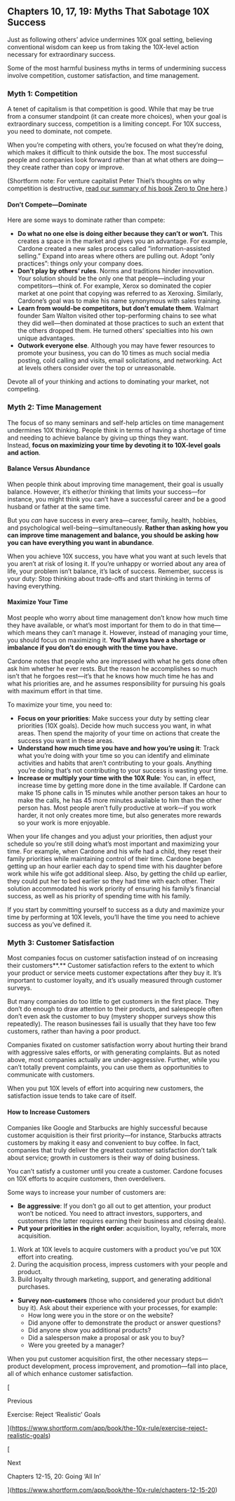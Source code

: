 
## Chapters 10, 17, 19: Myths That Sabotage 10X Success

Just as following others’ advice undermines 10X goal setting, believing conventional wisdom can keep us from taking the 10X-level action necessary for extraordinary success.

Some of the most harmful business myths in terms of undermining success involve competition, customer satisfaction, and time management.

### Myth 1: Competition

A tenet of capitalism is that competition is good. While that may be true from a consumer standpoint (it can create more choices), when your goal is extraordinary success, competition is a limiting concept. For 10X success, you need to dominate, not compete.

When you’re competing with others, you’re focused on what they’re doing, which makes it difficult to think outside the box. The most successful people and companies look forward rather than at what others are doing—they create rather than copy or improve.

(Shortform note: For venture capitalist Peter Thiel’s thoughts on why competition is destructive, [read our summary of his book Zero to One here](https://www.shortform.com/app/book/zero-to-one/1-page-summary).)

#### Don’t Compete—Dominate

Here are some ways to dominate rather than compete:

- **Do what no one else is doing either because they can’t or won’t.** This creates a space in the market and gives you an advantage. For example, Cardone created a new sales process called “information-assisted selling.” Expand into areas where others are pulling out. Adopt “only practices”: things _only_ your company does.
- **Don’t play by others’ rules**. Norms and traditions hinder innovation. Your solution should be the only one that people—including your competitors—think of. For example, Xerox so dominated the copier market at one point that copying was referred to as Xeroxing. Similarly, Cardone’s goal was to make his name synonymous with sales training.
- **Learn from would-be competitors, but don’t emulate them**. Walmart founder Sam Walton visited other top-performing chains to see what they did well—then dominated at those practices to such an extent that the others dropped them. He turned others’ specialties into his own unique advantages.
- **Outwork everyone else**. Although you may have fewer resources to promote your business, you can do 10 times as much social media posting, cold calling and visits, email solicitations, and networking. Act at levels others consider over the top or unreasonable.

Devote all of your thinking and actions to dominating your market, not competing.

### Myth 2: Time Management

The focus of so many seminars and self-help articles on time management undermines 10X thinking. People think in terms of having a shortage of time and needing to achieve balance by giving up things they want. Instead, **focus on maximizing your time by devoting it to 10X-level goals and action**.

#### Balance Versus Abundance

When people think about improving time management, their goal is usually balance. However, it’s either/or thinking that limits your success—for instance, you might think you can’t have a successful career and be a good husband or father at the same time.

But you _can_ have success in every area—career, family, health, hobbies, and psychological well-being—simultaneously. **Rather than asking how you can improve time management and balance, you should be asking how you can have everything you want in abundance**.

When you achieve 10X success, you have what you want at such levels that you aren’t at risk of losing it. If you’re unhappy or worried about any area of life, your problem isn’t balance, it’s lack of success. Remember, success is your duty: Stop thinking about trade-offs and start thinking in terms of having everything.

#### Maximize Your Time

Most people who worry about time management don’t know how much time they have available, or what’s most important for them to do in that time—which means they can’t manage it. However, instead of managing your time, you should focus on maximizing it. **You’ll always have a shortage or imbalance if you don’t do enough with the time you have.**

Cardone notes that people who are impressed with what he gets done often ask him whether he ever rests. But the reason he accomplishes so much isn’t that he forgoes rest—it’s that he knows how much time he has and what his priorities are, and he assumes responsibility for pursuing his goals with maximum effort in that time.

To maximize your time, you need to:

- **Focus on your priorities**: Make success your duty by setting clear priorities (10X goals). Decide how much success you want, in what areas. Then spend the majority of your time on actions that create the success you want in these areas.
- **Understand how much time you have and how you’re using it**: Track what you’re doing with your time so you can identify and eliminate activities and habits that aren’t contributing to your goals. Anything you’re doing that’s not contributing to your success is wasting your time.
- **Increase or multiply your time with the 10X Rule**: You can, in effect, increase time by getting more done in the time available. If Cardone can make 15 phone calls in 15 minutes while another person takes an hour to make the calls, he has 45 more minutes available to him than the other person has. Most people aren’t fully productive at work—if you work harder, it not only creates more time, but also generates more rewards so your work is more enjoyable.

When your life changes and you adjust your priorities, then adjust your schedule so you’re still doing what’s most important and maximizing your time. For example, when Cardone and his wife had a child, they reset their family priorities while maintaining control of their time. Cardone began getting up an hour earlier each day to spend time with his daughter before work while his wife got additional sleep. Also, by getting the child up earlier, they could put her to bed earlier so they had time with each other. Their solution accommodated his work priority of ensuring his family’s financial success, as well as his priority of spending time with his family.

If you start by committing yourself to success as a duty and maximize your time by performing at 10X levels, you’ll have the time you need to achieve success as you’ve defined it.

### Myth 3: Customer Satisfaction

Most companies focus on customer satisfaction instead of on increasing their customers**.** Customer satisfaction refers to the extent to which your product or service meets customer expectations after they buy it. It’s important to customer loyalty, and it’s usually measured through customer surveys.

But many companies do too little to get customers in the first place. They don’t do enough to draw attention to their products, and salespeople often don’t even ask the customer to buy (mystery shopper surveys show this repeatedly). The reason businesses fail is usually that they have too few customers, rather than having a poor product.

Companies fixated on customer satisfaction worry about hurting their brand with aggressive sales efforts, or with generating complaints. But as noted above, most companies actually are under-aggressive. Further, while you can’t totally prevent complaints, you can use them as opportunities to communicate with customers.

When you put 10X levels of effort into acquiring new customers, the satisfaction issue tends to take care of itself.

#### How to Increase Customers

Companies like Google and Starbucks are highly successful because customer acquisition is their first priority—for instance, Starbucks attracts customers by making it easy and convenient to buy coffee. In fact, companies that truly deliver the greatest customer satisfaction don’t talk about service; growth in customers is their way of doing business.

You can’t satisfy a customer until you create a customer. Cardone focuses on 10X efforts to acquire customers, then overdelivers.

Some ways to increase your number of customers are:

- **Be aggressive**: If you don’t go all out to get attention, your product won’t be noticed. You need to attract investors, supporters, and customers (the latter requires earning their business and closing deals).
- **Put your priorities in the right order**: acquisition, loyalty, referrals, more acquisition.

1. Work at 10X levels to acquire customers with a product you’ve put 10X effort into creating.
2. During the acquisition process, impress customers with your people and product.
3. Build loyalty through marketing, support, and generating additional purchases.

- **Survey non-customers** (those who considered your product but didn’t buy it). Ask about their experience with your processes, for example:
    - How long were you in the store or on the website?
    - Did anyone offer to demonstrate the product or answer questions?
    - Did anyone show you additional products?
    - Did a salesperson make a proposal or ask you to buy?
    - Were you greeted by a manager?

When you put customer acquisition first, the other necessary steps—product development, process improvement, and promotion—fall into place, all of which enhance customer satisfaction.

[

Previous

Exercise: Reject ‘Realistic’ Goals

](https://www.shortform.com/app/book/the-10x-rule/exercise-reject-realistic-goals)

[

Next

Chapters 12-15, 20: Going ‘All In’

](https://www.shortform.com/app/book/the-10x-rule/chapters-12-15-20)